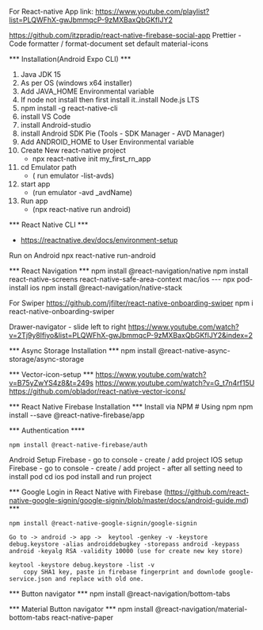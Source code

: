 For React-native App link:
https://www.youtube.com/playlist?list=PLQWFhX-gwJbmmqcP-9zMXBaxQbGKfIJY2
    

https://github.com/itzpradip/react-native-firebase-social-app
    Prettier - Code formatter / format-document set default
    material-icons

*** Installation(Android Expo CLI) ***
1.  Java JDK 15
2.  As per OS (windows x64 installer)
3.  Add JAVA_HOME Environmental variable  
4.  If node not install then first install it..install Node.js LTS
5. npm install -g react-native-cli
6. install VS Code
7. install Android-studio
8. install Android SDK Pie (Tools - SDK Manager - AVD Manager)
9. Add ANDROID_HOME to User Environmental variable 
10. Create New react-native project 
    -   npx react-native init my_first_rn_app
11. cd Emulator path 
    - ( run emulator -list-avds)
12. start app 
    - (run emulator -avd _avdName)
13. Run app 
    - (npx react-native run android)

*** React Native CLI ***
-   https://reactnative.dev/docs/environment-setup

Run on Android 
    npx react-native run-android

*** React Navigation *** 
npm install @react-navigation/native
npm install react-native-screens react-native-safe-area-context
mac/ios --- npx pod-install ios
npm install @react-navigation/native-stack


For Swiper
https://github.com/jfilter/react-native-onboarding-swiper
npm i react-native-onboarding-swiper

Drawer-navigator - slide left to right
https://www.youtube.com/watch?v=2Tj9y8lfiyo&list=PLQWFhX-gwJbmmqcP-9zMXBaxQbGKfIJY2&index=2

*** Async Storage Installation ***
    npm install @react-native-async-storage/async-storage

*** Vector-icon-setup *** 
    https://www.youtube.com/watch?v=B75yZwYS4z8&t=249s
    https://www.youtube.com/watch?v=G_t7n4rf15U
    https://github.com/oblador/react-native-vector-icons/


*** React Native Firebase Installation ***
    Install via NPM
        # Using npm
        npm install --save @react-native-firebase/app

*** Authentication ****
<!-- https://www.youtube.com/watch?v=J7pkSP18Oko&t=833s -->
    npm install @react-native-firebase/auth

Android Setup
    Firebase - go to console - create / add project
IOS setup
    Firebase - go to console - create / add project - after all setting need to install pod 
        cd ios
        pod install and run project

*** Google Login in React Native with Firebase (https://github.com/react-native-google-signin/google-signin/blob/master/docs/android-guide.md) ***

    npm install @react-native-google-signin/google-signin

    Go to -> android -> app ->  keytool -genkey -v -keystore debug.keystore -alias androiddebugkey -storepass android -keypass android -keyalg RSA -validity 10000 (use for create new key store)

    keytool -keystore debug.keystore -list -v
        copy SHA1 key, paste in firebase fingerprint and downlode google-service.json and replace with old one.

*** Button navigator ***
    npm install @react-navigation/bottom-tabs

*** Material  Button navigator ***
    npm install @react-navigation/material-bottom-tabs react-native-paper